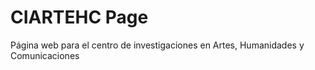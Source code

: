 # CIARTEHC Page
Página web para el centro de investigaciones en Artes, Humanidades y Comunicaciones
